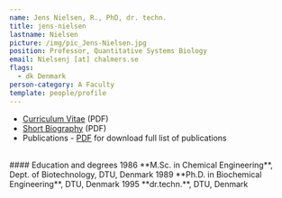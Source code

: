 ```yaml
---
name: Jens Nielsen, R., PhD, dr. techn.
title: jens-nielsen
lastname: Nielsen
picture: /img/pic_Jens-Nielsen.jpg
position: Professor, Quantitative Systems Biology
email: Nielsenj [at] chalmers.se
flags:
  - dk Denmark
person-category: A Faculty
template: people/profile
---
```

* [Curriculum Vitae](/img/cv_jn2201.pdf) (PDF)
* [Short Biography](/img/bio_jnshort_2009.pdf) (PDF)
* Publications - [PDF](/img/pub_jn2201.pdf) for download full list of publications  

<br/>
#### Education and degrees    
1986 	**M.Sc. in Chemical Engineering**, Dept. of Biotechnology, DTU, Denmark    
1989 	**Ph.D. in Biochemical Engineering**, DTU, Denmark  
1995 	**dr.techn.**, DTU, Denmark  

